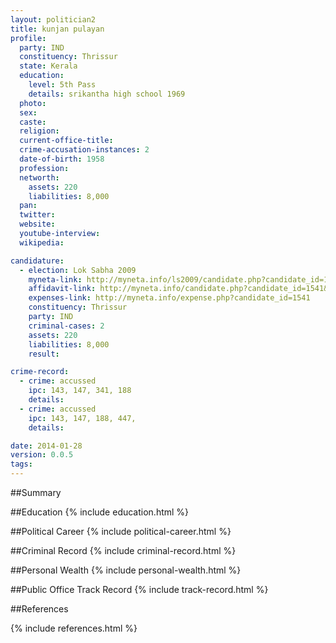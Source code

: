 ```yaml
---
layout: politician2
title: kunjan pulayan
profile: 
  party: IND
  constituency: Thrissur
  state: Kerala
  education: 
    level: 5th Pass
    details: srikantha high school 1969
  photo: 
  sex: 
  caste: 
  religion: 
  current-office-title: 
  crime-accusation-instances: 2
  date-of-birth: 1958
  profession: 
  networth: 
    assets: 220
    liabilities: 8,000
  pan: 
  twitter: 
  website: 
  youtube-interview: 
  wikipedia: 

candidature: 
  - election: Lok Sabha 2009
    myneta-link: http://myneta.info/ls2009/candidate.php?candidate_id=1541
    affidavit-link: http://myneta.info/candidate.php?candidate_id=1541&scan=original
    expenses-link: http://myneta.info/expense.php?candidate_id=1541
    constituency: Thrissur 
    party: IND
    criminal-cases: 2
    assets: 220
    liabilities: 8,000
    result:  

crime-record: 
  - crime: accussed
    ipc: 143, 147, 341, 188
    details:  
  - crime: accussed
    ipc: 143, 147, 188, 447,
    details:  

date: 2014-01-28
version: 0.0.5
tags: 
---
```

##Summary


##Education
{% include education.html %}


##Political Career
{% include political-career.html %}


##Criminal Record
{% include criminal-record.html %}


##Personal Wealth
{% include personal-wealth.html %}


##Public Office Track Record
{% include track-record.html %}


##References


{% include references.html %}